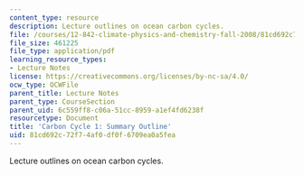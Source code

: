 ```yaml
---
content_type: resource
description: Lecture outlines on ocean carbon cycles.
file: /courses/12-842-climate-physics-and-chemistry-fall-2008/81cd692c72f74af0df0f6709ea0a5fea_handout.pdf
file_size: 461225
file_type: application/pdf
learning_resource_types:
- Lecture Notes
license: https://creativecommons.org/licenses/by-nc-sa/4.0/
ocw_type: OCWFile
parent_title: Lecture Notes
parent_type: CourseSection
parent_uid: 6c559ff8-c06a-51cc-8959-a1ef4fd6238f
resourcetype: Document
title: 'Carbon Cycle 1: Summary Outline'
uid: 81cd692c-72f7-4af0-df0f-6709ea0a5fea
---
```

Lecture outlines on ocean carbon cycles.